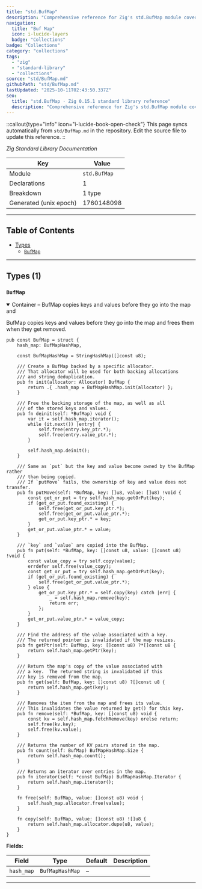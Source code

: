 ```yaml
---
title: "std.BufMap"
description: "Comprehensive reference for Zig's std.BufMap module covering collections and data-structure utilities."
navigation:
  title: "Buf Map"
  icon: i-lucide-layers
  badge: "Collections"
badge: "Collections"
category: "collections"
tags:
  - "zig"
  - "standard-library"
  - "collections"
source: "std/BufMap.md"
githubPath: "std/BufMap.md"
lastUpdated: "2025-10-11T02:43:50.337Z"
seo:
  title: "std.BufMap · Zig 0.15.1 standard library reference"
  description: "Comprehensive reference for Zig's std.BufMap module covering collections and data-structure utilities."
---
```

::callout{type="info" icon="i-lucide-book-open-check"}
This page syncs automatically from `std/BufMap.md` in the repository. Edit the source file to update this reference.
::

*Zig Standard Library Documentation*

| Key | Value |
| --- | --- |
| Module | `std.BufMap` |
| Declarations | 1 |
| Breakdown | 1 type |
| Generated (unix epoch) | 1760148098 |

---

## Table of Contents

- [Types](#types)
  - [`BufMap`](#type-bufmap)

---

## Types (1)

### <a id="type-bufmap"></a>`BufMap`

<details class="declaration-card" open>
<summary>Container – BufMap copies keys and values before they go into the map and</summary>

BufMap copies keys and values before they go into the map and
frees them when they get removed.

```zig
pub const BufMap = struct {
    hash_map: BufMapHashMap,

    const BufMapHashMap = StringHashMap([]const u8);

    /// Create a BufMap backed by a specific allocator.
    /// That allocator will be used for both backing allocations
    /// and string deduplication.
    pub fn init(allocator: Allocator) BufMap {
        return .{ .hash_map = BufMapHashMap.init(allocator) };
    }

    /// Free the backing storage of the map, as well as all
    /// of the stored keys and values.
    pub fn deinit(self: *BufMap) void {
        var it = self.hash_map.iterator();
        while (it.next()) |entry| {
            self.free(entry.key_ptr.*);
            self.free(entry.value_ptr.*);
        }

        self.hash_map.deinit();
    }

    /// Same as `put` but the key and value become owned by the BufMap rather
    /// than being copied.
    /// If `putMove` fails, the ownership of key and value does not transfer.
    pub fn putMove(self: *BufMap, key: []u8, value: []u8) !void {
        const get_or_put = try self.hash_map.getOrPut(key);
        if (get_or_put.found_existing) {
            self.free(get_or_put.key_ptr.*);
            self.free(get_or_put.value_ptr.*);
            get_or_put.key_ptr.* = key;
        }
        get_or_put.value_ptr.* = value;
    }

    /// `key` and `value` are copied into the BufMap.
    pub fn put(self: *BufMap, key: []const u8, value: []const u8) !void {
        const value_copy = try self.copy(value);
        errdefer self.free(value_copy);
        const get_or_put = try self.hash_map.getOrPut(key);
        if (get_or_put.found_existing) {
            self.free(get_or_put.value_ptr.*);
        } else {
            get_or_put.key_ptr.* = self.copy(key) catch |err| {
                _ = self.hash_map.remove(key);
                return err;
            };
        }
        get_or_put.value_ptr.* = value_copy;
    }

    /// Find the address of the value associated with a key.
    /// The returned pointer is invalidated if the map resizes.
    pub fn getPtr(self: BufMap, key: []const u8) ?*[]const u8 {
        return self.hash_map.getPtr(key);
    }

    /// Return the map's copy of the value associated with
    /// a key.  The returned string is invalidated if this
    /// key is removed from the map.
    pub fn get(self: BufMap, key: []const u8) ?[]const u8 {
        return self.hash_map.get(key);
    }

    /// Removes the item from the map and frees its value.
    /// This invalidates the value returned by get() for this key.
    pub fn remove(self: *BufMap, key: []const u8) void {
        const kv = self.hash_map.fetchRemove(key) orelse return;
        self.free(kv.key);
        self.free(kv.value);
    }

    /// Returns the number of KV pairs stored in the map.
    pub fn count(self: BufMap) BufMapHashMap.Size {
        return self.hash_map.count();
    }

    /// Returns an iterator over entries in the map.
    pub fn iterator(self: *const BufMap) BufMapHashMap.Iterator {
        return self.hash_map.iterator();
    }

    fn free(self: BufMap, value: []const u8) void {
        self.hash_map.allocator.free(value);
    }

    fn copy(self: BufMap, value: []const u8) ![]u8 {
        return self.hash_map.allocator.dupe(u8, value);
    }
}
```

**Fields:**

| Field | Type | Default | Description |
|-------|------|---------|-------------|
| `hash_map` | `BufMapHashMap` | – | |

</details>

---


